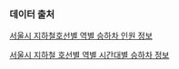 ### 데이터 출처

[서울시 지하철호선별 역별 승하차 인원 정보](https://data.seoul.go.kr/dataList/OA-12914/S/1/datasetView.do)


[서울시 지하철 호선별 역별 시간대별 승하차 정보](http://data.seoul.go.kr/dataList/OA-12252/S/1/datasetView.do;jsessionid=EB2818DD65E044CFA36C61C68740701F.new_portal-svr-21)

